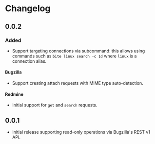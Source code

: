 # Changelog

## 0.0.2

### Added

- Support targeting connections via subcommand: this allows using commands such
  as `bite linux search -c 1d` where `linux` is a connection alias.

#### Bugzilla
- Support creating attach requests with MIME type auto-detection.

#### Redmine
- Initial support for `get` and `search` requests.

## 0.0.1

- Initial release supporting read-only operations via Bugzilla's REST v1 API.
